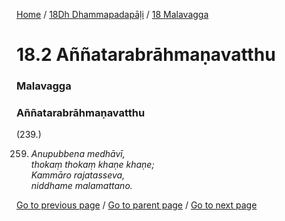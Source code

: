 
[Home](/) / [18Dh Dhammapadapāḷi](/tipitaka/18Dh.md) / [18 Malavagga](/tipitaka/18Dh/18.md)

# 18.2 Aññatarabrāhmaṇavatthu

### Malavagga

### Aññatarabrāhmaṇavatthu

(239.)

259. _Anupubbena medhāvī,_  
_thokaṃ thokaṃ khaṇe khaṇe;_  
_Kammāro rajatasseva,_  
_niddhame malamattano._  


[Go to previous page](/tipitaka/18Dh/18/18.1.md) / [Go to parent page](/tipitaka/18Dh/18.md) / [Go to next page](/tipitaka/18Dh/18/18.3.md)


